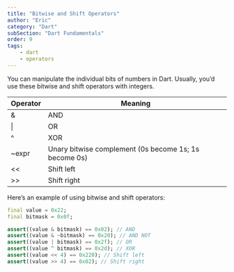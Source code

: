 ```yaml
---
title: "Bitwise and Shift Operators"
author: "Eric"
category: "Dart"
subSection: "Dart Fundamentals"
order: 9
tags:
    - dart
    - operators
---
```


You can manipulate the individual bits of numbers in Dart. Usually, you’d use these bitwise and shift operators with integers.

| Operator |	Meaning |
|---|---|
| & |	AND |
|  &#124; |	OR |
| ^ |	XOR | 
| ~expr	| Unary bitwise complement (0s become 1s; 1s become 0s) |
| <<	| Shift left | 
| \>>	| Shift right|

Here’s an example of using bitwise and shift operators:

```dart
final value = 0x22;
final bitmask = 0x0f;

assert((value & bitmask) == 0x02); // AND
assert((value & ~bitmask) == 0x20); // AND NOT
assert((value | bitmask) == 0x2f); // OR
assert((value ^ bitmask) == 0x2d); // XOR
assert((value << 4) == 0x220); // Shift left
assert((value >> 4) == 0x02); // Shift right
```